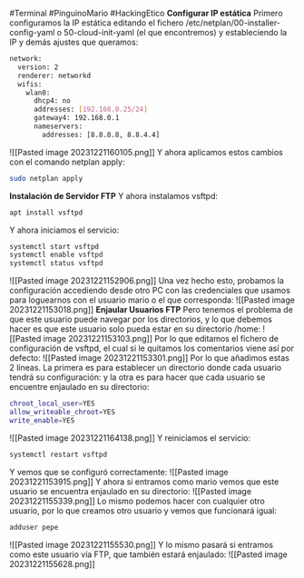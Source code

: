 #Terminal #PinguinoMario #HackingEtico 
**Configurar IP estática**
Primero configuramos la IP estática editando el fichero /etc/netplan/00-installer-config-yaml o 50-cloud-init-yaml (el que encontremos) y estableciendo la IP y demás ajustes que queramos:
```bash
network:
  version: 2
  renderer: networkd
  wifis:
    wlan0:
      dhcp4: no
      addresses: [192.168.0.25/24]
      gateway4: 192.168.0.1
      nameservers:
        addresses: [8.8.8.8, 8.8.4.4]
```
![[Pasted image 20231221160105.png]]
Y ahora aplicamos estos cambios con el comando netplan apply:
```bash
sudo netplan apply
```
**Instalación de Servidor FTP**
Y ahora instalamos vsftpd:
```bash
apt install vsftpd
```
Y ahora iniciamos el servicio:
```bash
systemctl start vsftpd
systemctl enable vsftpd
systemctl status vsftpd
```
![[Pasted image 20231221152906.png]]
Una vez hecho esto, probamos la configuración accediendo desde otro PC con las credenciales que usamos para loguearnos con el usuario mario o el que corresponda:
![[Pasted image 20231221153018.png]]
**Enjaular Usuarios FTP**
Pero tenemos el problema de que este usuario puede navegar por los directorios, y lo que debemos hacer es que este usuario solo pueda estar en su directorio /home:
![[Pasted image 20231221153103.png]]
Por lo que editamos el fichero de configuración de vsftpd, el cual si le quitamos los comentarios viene así por defecto:
![[Pasted image 20231221153301.png]]
Por lo que añadimos estas 2 líneas. La primera es para establecer un directorio donde cada usuario tendrá su configuración: y la otra es para hacer que cada usuario se encuentre enjaulado en su directorio:
```bash
chroot_local_user=YES
allow_writeable_chroot=YES
write_enable=YES
```
![[Pasted image 20231221164138.png]]
Y reiniciamos el servicio:
```bash
systemctl restart vsftpd
```
Y vemos que se configuró correctamente:
![[Pasted image 20231221153915.png]]
Y ahora si entramos como mario vemos que este usuario se encuentra enjaulado en su directorio:
![[Pasted image 20231221155339.png]]
Lo mismo podemos hacer con cualquier otro usuario, por lo que creamos otro usuario y vemos que funcionará igual:
```bash
adduser pepe
```
![[Pasted image 20231221155530.png]]
Y lo mismo pasará si entramos como este usuario vía FTP, que también estará enjaulado:
![[Pasted image 20231221155628.png]]




